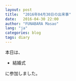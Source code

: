 ```yaml
---
layout: post
title:  "2016年04月30日の出来事"
date:   2016-04-30 22:00
author: "FUNABARA Masao"
lang: "ja"
categories: blog
tags: diary
---
```


本日は、

* 結婚式

に参加しました。
